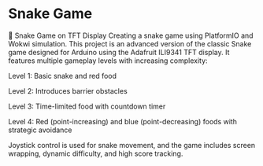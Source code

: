 # Snake Game
🐍 Snake Game on TFT Display
Creating a snake game using PlatformIO and Wokwi simulation. This project is an advanced version of the classic Snake game designed for Arduino using the Adafruit ILI9341 TFT display. It features multiple gameplay levels with increasing complexity:

Level 1: Basic snake and red food

Level 2: Introduces barrier obstacles

Level 3: Time-limited food with countdown timer

Level 4: Red (point-increasing) and blue (point-decreasing) foods with strategic avoidance

Joystick control is used for snake movement, and the game includes screen wrapping, dynamic difficulty, and high score tracking.
